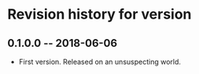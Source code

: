 # Revision history for version

## 0.1.0.0  -- 2018-06-06

* First version. Released on an unsuspecting world.
